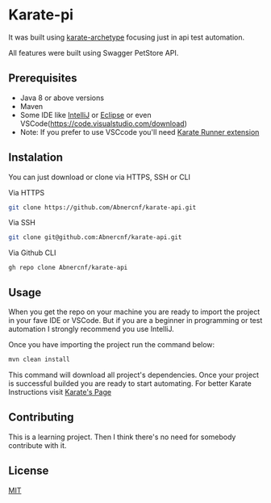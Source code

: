 # Karate-pi
It was built using [karate-archetype](https://github.com/karatelabs/karate) focusing just in api test automation. 

All features were built using Swagger PetStore API.

## Prerequisites
- Java 8 or above versions
- Maven
- Some IDE like [IntelliJ](https://www.jetbrains.com/idea/download/#section=windows) or [Eclipse](https://www.eclipse.org/downloads/) or even VSCode(https://code.visualstudio.com/download)
- Note: If you prefer to use VSCcode you'll need [Karate Runner extension](https://marketplace.visualstudio.com/items?itemName=kirkslota.karate-runner)

## Instalation

You can just download or clone via HTTPS, SSH or CLI

Via HTTPS
```bash
git clone https://github.com/Abnercnf/karate-api.git
```
Via SSH 
```bash
git clone git@github.com:Abnercnf/karate-api.git
```

Via Github CLI
```
gh repo clone Abnercnf/karate-api
```

## Usage

When you get the repo on your machine you are ready to import the project in your fave IDE or VSCode. But if you are a beginner in programming or test automation I strongly recommend you use IntelliJ.

Once you have importing the project run the command below:
```bash
mvn clean install
```
This command will download all project's dependencies. Once your project is successful builded you are ready to start automating.
For better Karate Instructions visit [Karate's Page](https://github.com/karatelabs/karate)


## Contributing

This is a learning project. Then I think there's no need for somebody contribute with it.


## License

[MIT](https://choosealicense.com/licenses/mit/)

